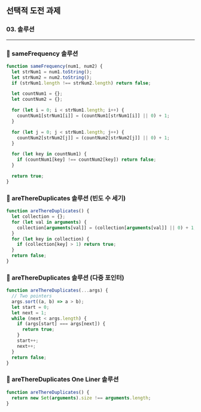 ## 선택적 도전 과제

### 03. 솔루션

---

### 📌 sameFrequency 솔루션

```js
function sameFrequency(num1, num2) {
  let strNum1 = num1.toString();
  let strNum2 = num2.toString();
  if (strNum1.length !== strNum2.length) return false;

  let countNum1 = {};
  let countNum2 = {};

  for (let i = 0; i < strNum1.length; i++) {
    countNum1[strNum1[i]] = (countNum1[strNum1[i]] || 0) + 1;
  }

  for (let j = 0; j < strNum1.length; j++) {
    countNum2[strNum2[j]] = (countNum2[strNum2[j]] || 0) + 1;
  }

  for (let key in countNum1) {
    if (countNum1[key] !== countNum2[key]) return false;
  }

  return true;
}
```

### 📌 areThereDuplicates 솔루션 (빈도 수 세기)

```js
function areThereDuplicates() {
  let collection = {};
  for (let val in arguments) {
    collection[arguments[val]] = (collection[arguments[val]] || 0) + 1;
  }
  for (let key in collection) {
    if (collection[key] > 1) return true;
  }
  return false;
}
```

### 📌 areThereDuplicates 솔루션 (다중 포인터)

```js
function areThereDuplicates(...args) {
  // Two pointers
  args.sort((a, b) => a > b);
  let start = 0;
  let next = 1;
  while (next < args.length) {
    if (args[start] === args[next]) {
      return true;
    }
    start++;
    next++;
  }
  return false;
}
```

### 📌 areThereDuplicates One Liner 솔루션

```js
function areThereDuplicates() {
  return new Set(arguments).size !== arguments.length;
}
```
